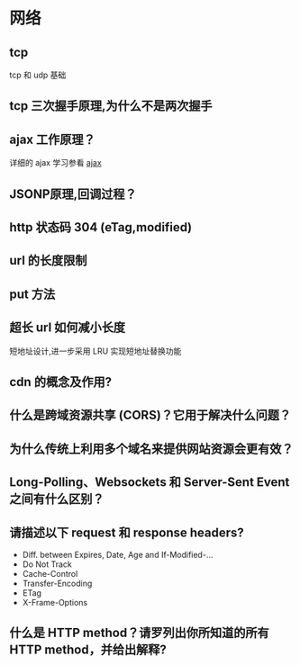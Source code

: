 # 网络



## tcp

tcp 和 udp 基础

## tcp 三次握手原理,为什么不是两次握手

## ajax 工作原理？

详细的 ajax 学习参看 [ajax](https://developer.mozilla.org/en-US/docs/Web/Guide/AJAX)

## JSONP原理,回调过程？

## http 状态码 304 (eTag,modified)

## url 的长度限制

## put 方法

## 超长 url 如何减小长度

短地址设计,进一步采用 LRU 实现短地址替换功能

## cdn 的概念及作用?

## 什么是跨域资源共享 (CORS)？它用于解决什么问题？

## 为什么传统上利用多个域名来提供网站资源会更有效？

## Long-Polling、Websockets 和 Server-Sent Event 之间有什么区别？

## 请描述以下 request 和 response headers?
* Diff. between Expires, Date, Age and If-Modified-…
* Do Not Track
* Cache-Control
* Transfer-Encoding
* ETag
* X-Frame-Options

## 什么是 HTTP method？请罗列出你所知道的所有 HTTP method，并给出解释?
